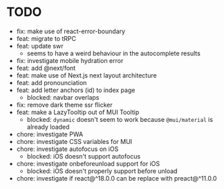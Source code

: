 # TODO

- fix: make use of react-error-boundary
- feat: migrate to tRPC
- feat: update swr
    - seems to have a weird behaviour in the autocomplete results
- fix: investigate mobile hydration error
- feat: add @next/font
- feat: make use of Next.js next layout architecture
- feat: add pronounciation
- feat: add letter anchors (id) to index page
    - blocked: navbar overlaps
- fix: remove dark theme ssr flicker
- feat: make a LazyTooltip out of MUI Tooltip
    - blocked: `dynamic` doesn't seem to work because `@mui/material` is already loaded
- chore: investigate PWA
- chore: investigate CSS variables for MUI
- chore: investigate autofocus on iOS
    - blocked: iOS doesn't support autofocus
- chore: investigate onbeforeunload support for iOS
    - blocked: iOS doesn't properly support before unload
- chore: investigate if react@^18.0.0 can be replace with preact@^11.0.0
